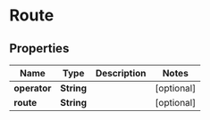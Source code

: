 
# Route

## Properties
Name | Type | Description | Notes
------------ | ------------- | ------------- | -------------
**operator** | **String** |  |  [optional]
**route** | **String** |  |  [optional]



